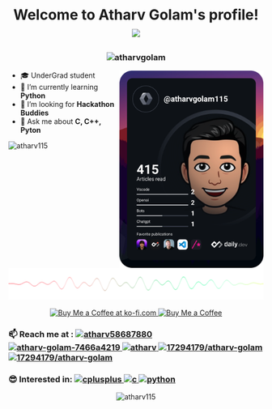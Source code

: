 <h1 align="center">
    Welcome to Atharv Golam's profile!
    <a href="https://git.io/typing-svg">
        <img
            src="https://readme-typing-svg.herokuapp.com?font=JetBrains+Mono&size=22&duration=5000&color=A100FF&center=true&vCenter=true&width=500&height=60&lines=Always+Learning+new+things;Developing+Real+World+Solutions!!" /></a>
</h1>

<h3 align="center">
    <img src="https://komarev.com/ghpvc/?username=atharv115&label=Hello Visitors 👋 A passionate rookie developer from India&style=plastic&color=291b3e" alt="atharvgolam"
        height="28em" />
</h3>

<a href="https://app.daily.dev/atharvgolam115"><img src="https://github.com/Atharv115/Atharv115/blob/main/devcard.svg"  align="right" width="285" alt="Atharv Golam's Dev Card" /></a>
- 🎓 UnderGrad student
- 🌱 I’m currently learning **Python**
- 🤝 I’m looking for **Hackathon Buddies**
- 💬 Ask me about **C, C++, Pyton**

  
<a href="https://github.com/anuraghazra/github-readme-stats"><img src="https://github-readme-stats.vercel.app/api?username=atharv115&show_icons=true&include_all_commits=true&hide_border=true&theme=jolly&border_radius=30&line_height=28&icon_color=68f8f1&count_private=true" align="left" height="220em" alt="atharv115" /></a>

<!-- <img width="100%" height="1" align="center" src="https://github.com/donspablo/donspablo/blob/main/assets/bar.gif"/> -->
<img src="https://github.com/donspablo/donspablo/blob/main/assets/Wave_2400.gif"/>
<p align="center">
    <a align="left" href='https://ko-fi.com/atharvgolam' target='_blank'>
        <img src='https://media.giphy.com/media/mCapG8gslhSEkMsRVQ/giphy.gif' style="height:80px" alt='Buy Me a Coffee at ko-fi.com'/>
    </a>
    <a align="right" href='https://www.buymeacoffee.com/atharvgolam' target='_blank'>
        <img src='https://media.giphy.com/media/OKzddgzQfmmAFSmQyM/giphy.gif' style="height:80px" alt='Buy Me a Coffee'/>
    </a>
</p>


<!--<p align="center" href="https://www.digitalocean.com/?refcode=f0cfdaf4cf64&utm_campaign=Referral_Invite&utm_medium=Referral_Program&utm_source=badge"><img src="https://web-platforms.sfo2.cdn.digitaloceanspaces.com/WWW/Badge%201.svg" alt="DigitalOcean Referral Badge" /></p> -->

<h3><strong>📫 Reach me at : </strong>
<a href="https://twitter.com/atharvgolam115" target="blank"><img
            src="https://raw.githubusercontent.com/rahuldkjain/github-profile-readme-generator/master/src/images/icons/Social/twitter.svg"
            alt="atharv58687880" width="35" height="30" />
    </a>
    <a href="https://linkedin.com/in/atharvgolam" target="blank"><img
            src="https://cdn.jsdelivr.net/gh/devicons/devicon/icons/linkedin/linkedin-original.svg"
            alt="atharv-golam-7466a4219" width="35" height="30" />
    </a>
    <a href="https://dev.to/atharv" target="blank"><img 
            src="https://www.vectorlogo.zone/logos/devto/devto-icon.svg" alt="atharv" width="35" height="30" />
    </a>
    <a href="https://stackoverflow.com/users/17294179/atharv-golam" target="blank"><img src="https://raw.githubusercontent.com/rahuldkjain/github-profile-readme-generator/master/src/images/icons/Social/stack-overflow.svg"
            alt="17294179/atharv-golam" width="35" height="30" />
    </a>
    <a href="https://app.daily.dev/atharvgolam115" target="blank">
        <img src="https://daily-now-res.cloudinary.com/image/upload/v1614088267/landing/Daily.dev_logo.png"
            alt="17294179/atharv-golam" width="35" height="35" />
    </a></h3>

<h3><strong>😎 Interested in:</strong>
    <a href="https://www.w3schools.com/cpp/" target="_blank" rel="noreferrer">
        <img  src="https://cdn.jsdelivr.net/gh/devicons/devicon/icons/cplusplus/cplusplus-plain.svg"
            alt="cplusplus" width="35" height="30" />
    </a>
    <a href="https://www.cprogramming.com/" target="_blank" rel="noreferrer">
        <img  src="https://cdn.jsdelivr.net/gh/devicons/devicon/icons/c/c-plain.svg" alt="c" width="35"
            height="30" />
    </a>
    <!-- <a href="https://git-scm.com/" target="_blank" rel="noreferrer">
        <img  src="https://cdn.jsdelivr.net/gh/devicons/devicon/icons/git/git-plain.svg" alt="git"
            width="35" height="30" />
    </a>
    <a href="https://www.w3schools.com/css/" target="_blank" rel="noreferrer">
        <img  src="https://cdn.jsdelivr.net/gh/devicons/devicon/icons/css3/css3-plain-wordmark.svg"
            alt="css3" width="35" height="30" />
    </a> -->
    <a href="https://www.python.org" target="_blank" rel="noreferrer">
        <img  src="https://cdn.jsdelivr.net/gh/devicons/devicon/icons/python/python-original.svg"
            alt="python" width="35" height="30" />
    </a>
</h3>

<p align="center" href="https://github.com/ryo-ma/github-profile-trophy"><img src="https://github-profile-trophy.vercel.app/?username=atharv115&hide_border=true&no-bg=true&theme=dracula&margin-w=5&no-frame=true&title=,Commit,Issues,Stars,Followers" alt="atharv115" /></p>

<!--<details align="center">
<summary>👇🏻for Funny Coding memes </summary>
<img src="https://random-memer.herokuapp.com/" width="600px" align="center"/>
</details> -->

<!-- [![wakatime](https://wakatime.com/badge/user/257ab118-3c46-49bd-8f2b-e50835a25750.svg)](https://wakatime.com/@257ab118-3c46-49bd-8f2b-e50835a25750) -->
